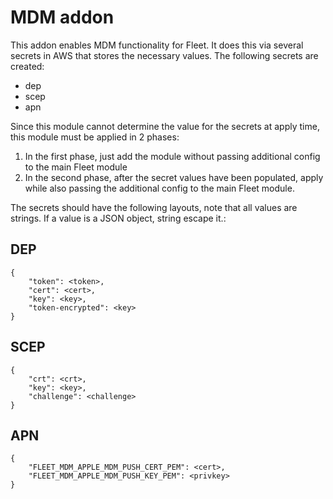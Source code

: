 # MDM addon
This addon enables MDM functionality for Fleet. It does this via several secrets in AWS that stores the necessary values.
The following secrets are created:
- dep
- scep
- apn

Since this module cannot determine the value for the secrets at apply time, this module must be applied in 2 phases:

1. In the first phase, just add the module without passing additional config to the main Fleet module
1. In the second phase, after the secret values have been populated, apply while also passing the additional config to the main Fleet module.

The secrets should have the following layouts, note that all values are strings. If a value is a JSON object, string escape it.:
## DEP
```
{
    "token": <token>,
    "cert": <cert>,
    "key": <key>,
    "token-encrypted": <key>
}
```

## SCEP
```
{
    "crt": <crt>,
    "key": <key>,
    "challenge": <challenge>
}
```

## APN
```
{
    "FLEET_MDM_APPLE_MDM_PUSH_CERT_PEM": <cert>,
    "FLEET_MDM_APPLE_MDM_PUSH_KEY_PEM": <privkey>
}
```
